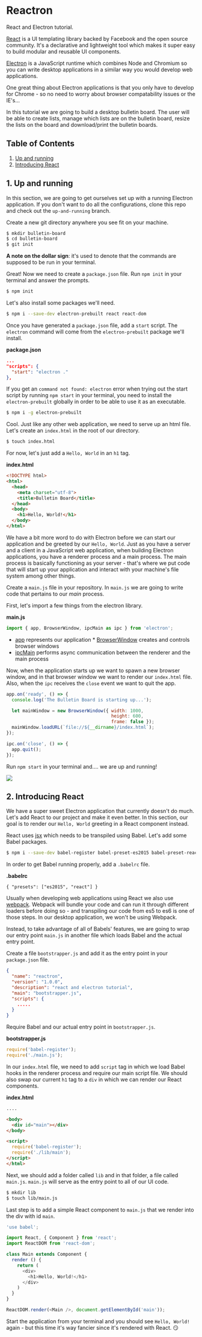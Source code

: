 # Reactron

React and Electron tutorial.

[React](https://facebook.github.io/react/) is a UI templating library backed by Facebook and the open source community. It's a declarative and lightweight tool which makes it super easy to build modular and reusable UI components.

[Electron](http://electron.atom.io/) is a JavaScript runtime which combines Node and Chromium so you can write desktop applications in a similar way you would develop web applications.

One great thing about Electron applications is that you only have to develop for Chrome - so no need to worry about browser compatability issues or the IE's...   

In this tutorial we are going to build a desktop bulletin board. The user will be able to create lists, manage which lists are on the bulletin board, resize the lists on the board and download/print the bulletin boards.

## Table of Contents

1. [Up and running](https://github.com/applegrain/reactron/blob/master/README.md#1-up-and-running)
2. [Introducing React](https://github.com/applegrain/reactron/blob/master/README.md#2-introducing-react)

## 1. Up and running

In this section, we are going to get ourselves set up with a running Electron application. If you don't want to do all the configurations, clone this repo and check out the `up-and-running` branch.

Create a new git directory anywhere you see fit on your machine.

```sh
$ mkdir bulletin-board
$ cd bulletin-board
$ git init
```

**A note on the dollar sign**: it's used to denote that the commands are supposed to be run in your terminal.

Great! Now we need to create a `package.json` file. Run `npm init` in your terminal and answer the prompts.

```sh
$ npm init
```

Let's also install some packages we'll need.

```sh
$ npm i --save-dev electron-prebuilt react react-dom
```

Once you have generated a `package.json` file, add a `start` script. The `electron` command will come from the `electron-prebuilt` package we'll install.

**package.json**
```json
...
"scripts": {
  "start": "electron ."
},
```

If you get an `command not found: electron` error when trying out the start script by running `npm start` in your terminal, you need to install the `electron-prebuilt` globally in order to be able to use it as an executable.

```sh
$ npm i -g electron-prebuilt
```

Cool. Just like any other web application, we need to serve up an html file. Let's create an `index.html` in the root of our directory.

```sh
$ touch index.html
```

For now, let's just add a `Hello, World` in an `h1` tag.

**index.html**
```html
<!DOCTYPE html>
<html>
  <head>
    <meta charset="utf-8">
    <title>Bulletin Board</title>
  </head>
  <body>
    <h1>Hello, World!</h1>
  </body>
</html>
```

We have a bit more word to do with Electron before we can start our application and be greeted by our `Hello, World`. Just as you have a server and a client in a JavaScript web application, when building Electron applications, you have a renderer process and a main process. The main process is basically functioning as your server - that's where we put code that will start up your application and interact with your machine's file system among other things.

Create a `main.js` file in your repository. In `main.js` we are going to write code that pertains to our *main* process.

First, let's import a few things from the electron library.

**main.js**
```javascript
import { app, BrowserWindow, ipcMain as ipc } from 'electron';
```

* [app](https://github.com/electron/electron/blob/master/docs/api/app.md) represents our application * [BrowserWindow](https://github.com/electron/electron/blob/master/docs/api/browser-window.md) creates and controls browser windows
* [ipcMain](https://github.com/electron/electron/blob/master/docs/api/ipc-main.md) performs async communication between the renderer and the main process

Now, when the application starts up we want to spawn a new browser window, and in that browser window we want to render our `index.html` file. Also, when the `ipc` receives the `close` event we want to quit the app.

```javascript
app.on('ready', () => {
  console.log('The Bulletin Board is starting up...');

  let mainWindow = new BrowserWindow({ width: 1000,
                                       height: 600,
                                       frame: false });
  mainWindow.loadURL(`file://${__dirname}/index.html`);
});

ipc.on('close', () => {
  app.quit();
});
```

Run `npm start` in your terminal and.... we are up and running!

![](http://i.giphy.com/26tPbkPf26wcwQfIY.gif)

## 2. Introducing React

We have a super sweet Electron application that currently doesn't do much. Let's add React to our project and make it even better. In this section, our goal is to render our `Hello, World` greeting in a React component instead.

React uses [jsx](https://facebook.github.io/react/docs/jsx-in-depth.html) which needs to be transpiled using Babel. Let's add some Babel packages.

```sh
$ npm i --save-dev babel-register babel-preset-es2015 babel-preset-react
```

In order to get Babel running properly, add a `.babelrc` file.

**.babelrc**
```
{ "presets": ["es2015", "react"] }
```

Usually when developing web applications using React we also use [webpack](https://webpack.github.io/). Webpack will bundle your code and can run it through different loaders before doing so - and transpiling our code from es5 to es6 is one of those steps. In our desktop application, we won't be using Webpack.

Instead, to take advantage of all of Babels' features, we are going to wrap our entry point `main.js` in another file which loads Babel and the actual entry point.

Create a file `bootstrapper.js` and add it as the entry point in your `package.json` file.

```json
{
  "name": "reactron",
  "version": "1.0.0",
  "description": "react and electron tutorial",
  "main": "bootstrapper.js",
  "scripts": {
    .....
  }
}
```

Require Babel and our actual entry point in `bootstrapper.js`.

**bootstrapper.js**

```js
require('babel-register');
require('./main.js');
```

In our `index.html` file, we need to add `script` tag in which we load Babel hooks in the renderer process and require our main script file. We should also swap our current `h1` tag to a `div` in which we can render our React components.

**index.html**
```html
....

<body>
  <div id="main"></div>
</body>

<script>
  require('babel-register');
  require('./lib/main');
</script>
</html>
```

Next, we should add a folder called `lib` and in that folder, a file called `main.js`. `main.js` will serve as the entry point to all of our UI code.

```sh
$ mkdir lib
$ touch lib/main.js
```

Last step is to add a simple React component to `main.js` that we render into the div with id `main`.

```javascript
'use babel';

import React, { Component } from 'react';
import ReactDOM from 'react-dom';

class Main extends Component {
  render () {
    return (
      <div>
        <h1>Hello, World!</h1>
      </div>
    )
  }
}

ReactDOM.render(<Main />, document.getElementById('main'));
```

Start the application from your terminal and you should see `Hello, World!` again - but this time it's way fancier since it's rendered with React. :smirk: 

